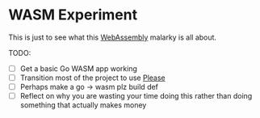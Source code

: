 # WASM Experiment

This is just to see what this [WebAssembly](https://webassembly.org) malarky is all about.

TODO:

- [ ] Get a basic Go WASM app working
- [ ] Transition most of the project to use [Please](https://please.build)
- [ ] Perhaps make a go -> wasm plz build def
- [ ] Reflect on why you are wasting your time doing this rather than doing something that actually makes money
